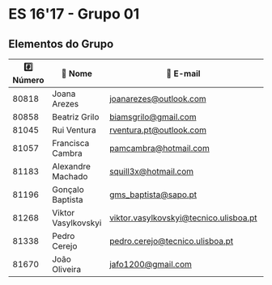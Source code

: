 ﻿# ES 16'17 - Grupo 01

## Elementos do Grupo

| :hash: Número |     :memo: Nome     |              :email: E-mail              |          :octocat: GitHub          |  :package: Módulo  |
|---------------|---------------------|------------------------------------------|------------------------------------|--------------------|
|         80818 |        Joana Arezes |          <joanarezes@outlook.com>        | [JoanaArezes][80818@git]           |         TBA        |
|         80858 |       Beatriz Grilo |          <biamsgrilo@gmail.com>          | [BMSGrilo][80858@git]              |         TBA        |
|         81045 |         Rui Ventura |         <rventura.pt@outlook.com>        | [rgcv][81045@git]                  |         TBA        |
|         81057 |    Francisca Cambra |           <pamcambra@hotmail.com>        | [kika96kika][81057@git]            |         TBA        |
|         81183 |   Alexandre Machado |            <squill3x@hotmail.com>        | [squill3x][81183@git]              |         TBA        |
|         81196 |    Gonçalo Baptista |        <gms_baptista@sapo.pt>            | [gmsbaptista][81196@git]           |         TBA        |
|         81268 | Viktor Vasylkovskyi | <viktor.vasylkovskyi@tecnico.ulisboa.pt> | [vitiavas][81268@git]              |         TBA        |
|         81338 |        Pedro Cerejo |        <pedro.cerejo@tecnico.ulisboa.pt> | [schimini][81338@git]              |        Hotel       |
|         81670 |       João Oliveira |            <jafo1200@gmail.com>          | [joaoalexandreoliveira][81670@git] |         TBA        |

[80818@git]: https://github.com/JoanaArezes
[80858@git]: https://github.com/BMSGrilo
[81045@git]: https://github.com/rgcv
[81057@git]: https://github.com/kika96kika
[81183@git]: https://github.com/squill3x
[81196@git]: https://github.com/gmsbaptista
[81268@git]: https://github.com/vitiavas
[81338@git]: https://github.com/schimini
[81670@git]: https://github.com/joaoalexandreoliveira
